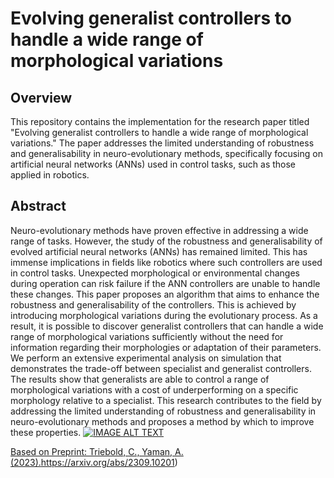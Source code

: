 # Evolving generalist controllers to handle a wide range of morphological variations

## Overview

This repository contains the implementation for the research paper titled "Evolving generalist controllers to handle a wide range of morphological variations." The paper addresses the limited understanding of robustness and generalisability in neuro-evolutionary methods, specifically focusing on artificial neural networks (ANNs) used in control tasks, such as those applied in robotics.

## Abstract

Neuro-evolutionary methods have proven effective in addressing a wide range of tasks. However, the study of the robustness and generalisability of evolved artificial neural networks (ANNs) has remained limited. This has immense implications in fields like robotics where such controllers are used in control tasks. Unexpected morphological or environmental changes during operation can risk failure if the ANN controllers are unable to handle these changes. This paper proposes an algorithm that aims to enhance the robustness and generalisability of the controllers. This is achieved by introducing morphological variations during the evolutionary process. As a result, it is possible to discover generalist controllers that can handle a wide range of morphological variations sufficiently without the need for information regarding their morphologies or adaptation of their parameters. We perform an extensive experimental analysis on simulation that demonstrates the trade-off between specialist and generalist controllers. The results show that generalists are able to control a range of morphological variations with a cost of underperforming on a specific morphology relative to a specialist. This research contributes to the field by addressing the limited understanding of robustness and generalisability in neuro-evolutionary methods and proposes a method by which to improve these properties.
[![IMAGE ALT TEXT](http://img.youtube.com/vi/eew4X5gBvLQ?si=WCZWBa43i00PkdKm/0.jpg)](http://www.youtube.com/watch?v=eew4X5gBvLQ&t=13s&ab_channel=WorkingMango "Evolving Generalist Controllers")

[Based on Preprint: Triebold, C., Yaman, A. (2023).](https://arxiv.org/abs/2309.10201)https://arxiv.org/abs/2309.10201)
